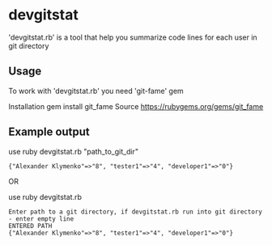 # devgitstat
'devgitstat.rb' is a tool that help you summarize code lines for each user
in git directory

## Usage

To work with 'devgitstat.rb' you need 'git-fame' gem

Installation
gem install git_fame
Source 
https://rubygems.org/gems/git_fame

## Example output

use ruby devgitstat.rb "path_to_git_dir"
```
{"Alexander Klymenko"=>"8", "tester1"=>"4", "developer1"=>"0"}
```
OR

use ruby devgitstat.rb 
```
Enter path to a git directory, if devgitstat.rb run into git directory - enter empty line
ENTERED PATH
{"Alexander Klymenko"=>"8", "tester1"=>"4", "developer1"=>"0"}
```

